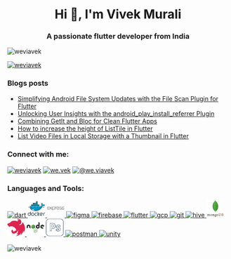 <h1 align="center">Hi 👋, I'm Vivek Murali</h1>
<h3 align="center">A passionate flutter developer from India</h3>

<p align="left"> <img src="https://komarev.com/ghpvc/?username=weviavek&label=Profile%20views&color=0e75b6&style=flat" alt="weviavek" /> </p>

<p align="left"> <a href="https://github.com/ryo-ma/github-profile-trophy"><img src="https://github-profile-trophy.vercel.app/?username=weviavek" alt="weviavek" /></a> </p>

### Blogs posts
<!-- BLOG-POST-LIST:START -->
- [Simplifying Android File System Updates with the File Scan Plugin for Flutter](https://blog.stackademic.com/simplifying-android-file-system-updates-with-the-file-scan-plugin-for-flutter-032cd3c535a9?source=rss-9483a7b9cd03------2)
- [Unlocking User Insights with the android_play_install_referrer Plugin](https://blog.stackademic.com/unlocking-user-insights-with-the-android-play-install-referrer-plugin-174fd0f27aad?source=rss-9483a7b9cd03------2)
- [Combining GetIt and Bloc for Clean Flutter Apps](https://blog.stackademic.com/combining-getit-and-bloc-for-clean-flutter-apps-a0ee6319cbff?source=rss-9483a7b9cd03------2)
- [How to increase the height of ListTile in Flutter](https://blog.stackademic.com/how-to-increase-the-height-of-listtile-in-flutter-e430dc577113?source=rss-9483a7b9cd03------2)
- [List Video Files in Local Storage with a Thumbnail in Flutter](https://blog.stackademic.com/list-video-files-in-local-storage-with-thumbnail-in-flutter-356d33bc1bfd?source=rss-9483a7b9cd03------2)
<!-- BLOG-POST-LIST:END -->

<h3 align="left">Connect with me:</h3>
<p align="left">
<a href="https://linkedin.com/in/weviavek" target="blank"><img align="center" src="https://raw.githubusercontent.com/rahuldkjain/github-profile-readme-generator/master/src/images/icons/Social/linked-in-alt.svg" alt="weviavek" height="30" width="40" /></a>
<a href="https://instagram.com/we.vek" target="blank"><img align="center" src="https://raw.githubusercontent.com/rahuldkjain/github-profile-readme-generator/master/src/images/icons/Social/instagram.svg" alt="we.vek" height="30" width="40" /></a>
<a href="https://medium.com/@we.viavek" target="blank"><img align="center" src="https://raw.githubusercontent.com/rahuldkjain/github-profile-readme-generator/master/src/images/icons/Social/medium.svg" alt="@we.viavek" height="30" width="40" /></a>
</p>

<h3 align="left">Languages and Tools:</h3>
<p align="left"> <a href="https://dart.dev" target="_blank" rel="noreferrer"> <img src="https://www.vectorlogo.zone/logos/dartlang/dartlang-icon.svg" alt="dart" width="40" height="40"/> </a> <a href="https://www.docker.com/" target="_blank" rel="noreferrer"> <img src="https://raw.githubusercontent.com/devicons/devicon/master/icons/docker/docker-original-wordmark.svg" alt="docker" width="40" height="40"/> </a> <a href="https://expressjs.com" target="_blank" rel="noreferrer"> <img src="https://raw.githubusercontent.com/devicons/devicon/master/icons/express/express-original-wordmark.svg" alt="express" width="40" height="40"/> </a> <a href="https://www.figma.com/" target="_blank" rel="noreferrer"> <img src="https://www.vectorlogo.zone/logos/figma/figma-icon.svg" alt="figma" width="40" height="40"/> </a> <a href="https://firebase.google.com/" target="_blank" rel="noreferrer"> <img src="https://www.vectorlogo.zone/logos/firebase/firebase-icon.svg" alt="firebase" width="40" height="40"/> </a> <a href="https://flutter.dev" target="_blank" rel="noreferrer"> <img src="https://www.vectorlogo.zone/logos/flutterio/flutterio-icon.svg" alt="flutter" width="40" height="40"/> </a> <a href="https://cloud.google.com" target="_blank" rel="noreferrer"> <img src="https://www.vectorlogo.zone/logos/google_cloud/google_cloud-icon.svg" alt="gcp" width="40" height="40"/> </a> <a href="https://git-scm.com/" target="_blank" rel="noreferrer"> <img src="https://www.vectorlogo.zone/logos/git-scm/git-scm-icon.svg" alt="git" width="40" height="40"/> </a> <a href="https://hive.apache.org/" target="_blank" rel="noreferrer"> <img src="https://www.vectorlogo.zone/logos/apache_hive/apache_hive-icon.svg" alt="hive" width="40" height="40"/> </a> <a href="https://www.mongodb.com/" target="_blank" rel="noreferrer"> <img src="https://raw.githubusercontent.com/devicons/devicon/master/icons/mongodb/mongodb-original-wordmark.svg" alt="mongodb" width="40" height="40"/> </a> <a href="https://nestjs.com/" target="_blank" rel="noreferrer"> <img src="https://raw.githubusercontent.com/devicons/devicon/master/icons/nestjs/nestjs-plain.svg" alt="nestjs" width="40" height="40"/> </a> <a href="https://nodejs.org" target="_blank" rel="noreferrer"> <img src="https://raw.githubusercontent.com/devicons/devicon/master/icons/nodejs/nodejs-original-wordmark.svg" alt="nodejs" width="40" height="40"/> </a> <a href="https://www.photoshop.com/en" target="_blank" rel="noreferrer"> <img src="https://raw.githubusercontent.com/devicons/devicon/master/icons/photoshop/photoshop-line.svg" alt="photoshop" width="40" height="40"/> </a> <a href="https://postman.com" target="_blank" rel="noreferrer"> <img src="https://www.vectorlogo.zone/logos/getpostman/getpostman-icon.svg" alt="postman" width="40" height="40"/> </a> <a href="https://unity.com/" target="_blank" rel="noreferrer"> <img src="https://www.vectorlogo.zone/logos/unity3d/unity3d-icon.svg" alt="unity" width="40" height="40"/> </a> </p>

<p><img align="center" src="https://github-readme-stats.vercel.app/api/top-langs?username=weviavek&show_icons=true&locale=en&layout=compact" alt="weviavek" /></p>
